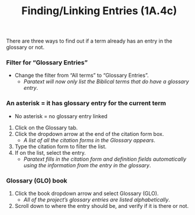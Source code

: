 ﻿---
title: Finding/Linking Entries (1A.4c)
---
There are three ways to find out if a term already has an entry in the glossary or not.

### Filter for “Glossary Entries”

-  Change the filter from “All terms” to “Glossary Entries”.
    -  *Paratext will now only list the Biblical terms that do have a glossary entry*.

### An asterisk = it has glossary entry for the current term

-  No asterisk = no glossary entry linked
1.   Click on the Glossary tab.
1.   Click the dropdown arrow at the end of the citation form box.  
      -  *A list of all the citation forms in the Glossary appears*.
1.   Type the citation form to filter the list.
1.   If on the list, select the entry.  
      -  *Paratext fills in the citation form and definition fields automatically using the information from the entry in the glossary*.

### Glossary (GLO) book

1.   Click the book dropdown arrow and select Glossary (GLO).  
      -  *All of the project’s glossary entries are listed alphabetically*.
1.   Scroll down to where the entry should be, and verify if it is there or not.

